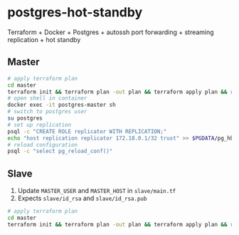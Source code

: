 # postgres-hot-standby
Terraform + Docker + Postgres + autossh port forwarding + streaming replication + hot standby

## Master

```sh
# apply terraform plan
cd master
terraform init && terraform plan -out plan && terraform apply plan && rm plan
# open shell in container
docker exec -it postgres-master sh
# switch to postgres user
su postgres
# set up replication
psql -c "CREATE ROLE replicator WITH REPLICATION;"
echo "host replication replicator 172.18.0.1/32 trust" >> $PGDATA/pg_hba.conf
# reload configuration
psql -c "select pg_reload_conf()"
```

## Slave

1. Update `MASTER_USER` and `MASTER_HOST` in `slave/main.tf`
1. Expects `slave/id_rsa` and `slave/id_rsa.pub`

```sh
# apply terraform plan
cd master
terraform init && terraform plan -out plan && terraform apply plan && rm plan
```
